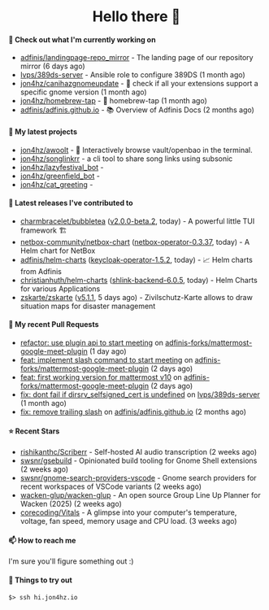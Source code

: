 <h1 align=center>Hello there 👋</h1>

#### 👷 Check out what I'm currently working on

- [adfinis/landingpage-repo_mirror](https://github.com/adfinis/landingpage-repo_mirror) - The landing page of our repository mirror (6 days ago)
- [lvps/389ds-server](https://github.com/lvps/389ds-server) - Ansible role to configure 389DS (1 month ago)
- [jon4hz/canihazgnomeupdate](https://github.com/jon4hz/canihazgnomeupdate) - 🧙 check if all your extensions support a specific gnome version (1 month ago)
- [jon4hz/homebrew-tap](https://github.com/jon4hz/homebrew-tap) - 🍺 homebrew-tap (1 month ago)
- [adfinis/adfinis.github.io](https://github.com/adfinis/adfinis.github.io) - 📚️ Overview of Adfinis Docs (2 months ago)

#### 🌱 My latest projects

- [jon4hz/awoolt](https://github.com/jon4hz/awoolt) - 🐺 Interactively browse vault/openbao in the terminal.
- [jon4hz/songlinkrr](https://github.com/jon4hz/songlinkrr) - a cli tool to share song links using subsonic
- [jon4hz/lazyfestival_bot](https://github.com/jon4hz/lazyfestival_bot) - 
- [jon4hz/greenfield_bot](https://github.com/jon4hz/greenfield_bot) - 
- [jon4hz/cat_greeting](https://github.com/jon4hz/cat_greeting) - 

#### 🔭 Latest releases I've contributed to

- [charmbracelet/bubbletea](https://github.com/charmbracelet/bubbletea) ([v2.0.0-beta.2](https://github.com/charmbracelet/bubbletea/releases/tag/v2.0.0-beta.2), today) - A powerful little TUI framework 🏗
- [netbox-community/netbox-chart](https://github.com/netbox-community/netbox-chart) ([netbox-operator-0.3.37](https://github.com/netbox-community/netbox-chart/releases/tag/netbox-operator-0.3.37), today) - A Helm chart for NetBox
- [adfinis/helm-charts](https://github.com/adfinis/helm-charts) ([keycloak-operator-1.5.2](https://github.com/adfinis/helm-charts/releases/tag/keycloak-operator-1.5.2), today) - 📈 Helm charts from Adfinis
- [christianhuth/helm-charts](https://github.com/christianhuth/helm-charts) ([shlink-backend-6.0.5](https://github.com/christianhuth/helm-charts/releases/tag/shlink-backend-6.0.5), today) - Helm Charts for various Applications
- [zskarte/zskarte](https://github.com/zskarte/zskarte) ([v5.1.1](https://github.com/zskarte/zskarte/releases/tag/v5.1.1), 5 days ago) - Zivilschutz-Karte allows to draw situation maps for disaster management

#### 🔨 My recent Pull Requests

- [refactor: use plugin api to start meeting](https://github.com/adfinis-forks/mattermost-google-meet-plugin/pull/3) on [adfinis-forks/mattermost-google-meet-plugin](https://github.com/adfinis-forks/mattermost-google-meet-plugin) (1 day ago)
- [feat: implement slash command to start meeting](https://github.com/adfinis-forks/mattermost-google-meet-plugin/pull/2) on [adfinis-forks/mattermost-google-meet-plugin](https://github.com/adfinis-forks/mattermost-google-meet-plugin) (2 days ago)
- [feat: first working version for mattermost v10](https://github.com/adfinis-forks/mattermost-google-meet-plugin/pull/1) on [adfinis-forks/mattermost-google-meet-plugin](https://github.com/adfinis-forks/mattermost-google-meet-plugin) (2 days ago)
- [fix: dont fail if dirsrv_selfsigned_cert is undefined](https://github.com/lvps/389ds-server/pull/70) on [lvps/389ds-server](https://github.com/lvps/389ds-server) (1 month ago)
- [fix: remove trailing slash](https://github.com/adfinis/adfinis.github.io/pull/5) on [adfinis/adfinis.github.io](https://github.com/adfinis/adfinis.github.io) (2 months ago)

#### ⭐ Recent Stars

- [rishikanthc/Scriberr](https://github.com/rishikanthc/Scriberr) - Self-hosted AI audio transcription (2 weeks ago)
- [swsnr/gsebuild](https://github.com/swsnr/gsebuild) - Opinionated build tooling for Gnome Shell extensions (2 weeks ago)
- [swsnr/gnome-search-providers-vscode](https://github.com/swsnr/gnome-search-providers-vscode) - Gnome search providers for recent workspaces of VSCode variants (2 weeks ago)
- [wacken-glup/wacken-glup](https://github.com/wacken-glup/wacken-glup) - An open source Group Line Up Planner for Wacken (2025) (2 weeks ago)
- [corecoding/Vitals](https://github.com/corecoding/Vitals) - A glimpse into your computer&#39;s temperature, voltage, fan speed, memory usage and CPU load. (3 weeks ago)

#### 📫 How to reach me
I'm sure you'll figure something out :)

#### 👀 Things to try out
```
$> ssh hi.jon4hz.io
```
